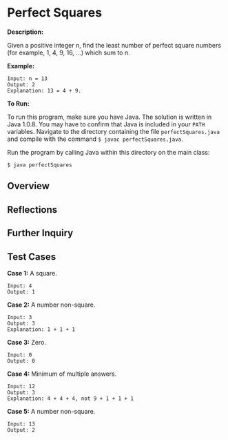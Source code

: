 # Perfect Squares

**Description:**

Given a positive integer n, find the least number of perfect square numbers (for example, 1, 4, 9, 16, ...) which sum to n.

**Example:**
```
Input: n = 13
Output: 2
Explanation: 13 = 4 + 9.
```

**To Run:**

To run this program, make sure you have Java. The solution is written in Java 1.0.8. You may have to confirm that Java is included in your `PATH` variables. Navigate to the directory containing the file `perfectSquares.java` and compile with the command `$ javac perfectSquares.java`.

Run the program by calling Java within this directory on the main class:

`$ java perfectSquares`

## Overview

## Reflections

## Further Inquiry

## Test Cases

**Case 1:** A square.
```
Input: 4
Output: 1  
```

**Case 2:** A number non-square.
```
Input: 3
Output: 3
Explanation: 1 + 1 + 1
```

**Case 3:** Zero.
```
Input: 0
Output: 0
```

**Case 4:** Minimum of multiple answers.
```
Input: 12
Output: 3
Explanation: 4 + 4 + 4, not 9 + 1 + 1 + 1
```

**Case 5:** A number non-square.
```
Input: 13
Output: 2
```
